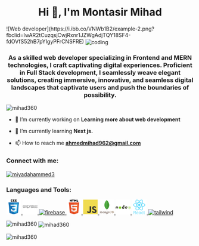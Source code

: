 <h1 align="center">Hi 👋, I'm Montasir Mihad</h1>
![Web developer](https://i.ibb.co/VNWb1B2/example-2.png?fbclid=IwAR2tCuzqsjCwjRxnr1JZWgAdjTQY18SF4-fdOVfS52hB7pYIgyPFrCNSFRE)
<img align='center' alt='coding' src='![image](https://github.com/Mihad360/Mihad360/assets/138368125/ccd504b7-9c4d-42d0-bd60-aa68d7bdba3c)
'>
<h3 align="center">As a skilled web developer specializing in Frontend and MERN technologies, I craft captivating digital experiences. Proficient in Full Stack development, I seamlessly weave elegant solutions, creating immersive, innovative, and seamless digital landscapes that captivate users and push the boundaries of possibility.</h3>

<p align="left"> <img src="https://komarev.com/ghpvc/?username=mihad360&label=Profile%20views&color=0e75b6&style=flat" alt="mihad360" /> </p>

- 🔭 I’m currently working on **Learning more about web development**

- 🌱 I’m currently learning **Next js.**

- 📫 How to reach me **ahmedmihad962@gmail.com**

<h3 align="left">Connect with me:</h3>
<p align="left">
<a href="https://fb.com/miyadahammed3" target="blank"><img align="center" src="https://raw.githubusercontent.com/rahuldkjain/github-profile-readme-generator/master/src/images/icons/Social/facebook.svg" alt="miyadahammed3" height="30" width="40" /></a>
</p>

<h3 align="left">Languages and Tools:</h3>
<p align="left"> <a href="https://www.w3schools.com/css/" target="_blank" rel="noreferrer"> <img src="https://raw.githubusercontent.com/devicons/devicon/master/icons/css3/css3-original-wordmark.svg" alt="css3" width="40" height="40"/> </a> <a href="https://expressjs.com" target="_blank" rel="noreferrer"> <img src="https://raw.githubusercontent.com/devicons/devicon/master/icons/express/express-original-wordmark.svg" alt="express" width="40" height="40"/> </a> <a href="https://firebase.google.com/" target="_blank" rel="noreferrer"> <img src="https://www.vectorlogo.zone/logos/firebase/firebase-icon.svg" alt="firebase" width="40" height="40"/> </a> <a href="https://www.w3.org/html/" target="_blank" rel="noreferrer"> <img src="https://raw.githubusercontent.com/devicons/devicon/master/icons/html5/html5-original-wordmark.svg" alt="html5" width="40" height="40"/> </a> <a href="https://developer.mozilla.org/en-US/docs/Web/JavaScript" target="_blank" rel="noreferrer"> <img src="https://raw.githubusercontent.com/devicons/devicon/master/icons/javascript/javascript-original.svg" alt="javascript" width="40" height="40"/> </a> <a href="https://www.mongodb.com/" target="_blank" rel="noreferrer"> <img src="https://raw.githubusercontent.com/devicons/devicon/master/icons/mongodb/mongodb-original-wordmark.svg" alt="mongodb" width="40" height="40"/> </a> <a href="https://nodejs.org" target="_blank" rel="noreferrer"> <img src="https://raw.githubusercontent.com/devicons/devicon/master/icons/nodejs/nodejs-original-wordmark.svg" alt="nodejs" width="40" height="40"/> </a> <a href="https://reactjs.org/" target="_blank" rel="noreferrer"> <img src="https://raw.githubusercontent.com/devicons/devicon/master/icons/react/react-original-wordmark.svg" alt="react" width="40" height="40"/> </a> <a href="https://tailwindcss.com/" target="_blank" rel="noreferrer"> <img src="https://www.vectorlogo.zone/logos/tailwindcss/tailwindcss-icon.svg" alt="tailwind" width="40" height="40"/> </a> </p>

<p><img align="left" src="https://github-readme-stats.vercel.app/api/top-langs?username=mihad360&show_icons=true&locale=en&layout=compact" alt="mihad360" /></p>

<p>&nbsp;<img align="center" src="https://github-readme-stats.vercel.app/api?username=mihad360&show_icons=true&locale=en" alt="mihad360" /></p>

<p><img align="center" src="https://github-readme-streak-stats.herokuapp.com/?user=mihad360&" alt="mihad360" /></p>






